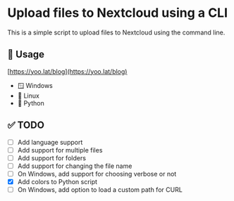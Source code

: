 # Upload files to Nextcloud using a CLI

This is a simple script to upload files to Nextcloud using the command line.

## 🚊 Usage

[https://yoo.lat/blog](https://yoo.lat/blog)

- 🪟 Windows
- 🐧 Linux
- 🐍 Python

## ✅ TODO

- [ ] Add language support
- [ ] Add support for multiple files
- [ ] Add support for folders
- [ ] Add support for changing the file name
- [ ] On Windows, add support for choosing verbose or not
- [x] Add colors to Python script
- [ ] On Windows, add option to load a custom path for CURL
